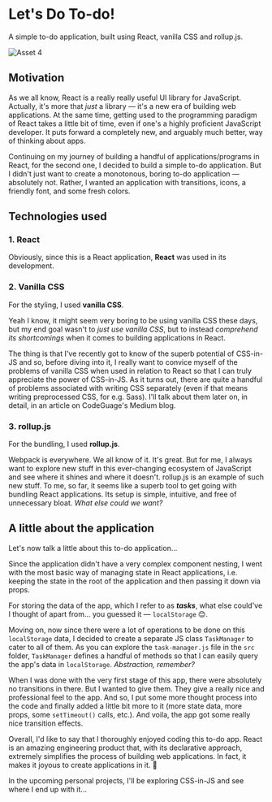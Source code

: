 # Let's Do To-do!

A simple to-do application, built using React, vanilla CSS and rollup.js.

![Asset 4](https://user-images.githubusercontent.com/98707204/203621664-7cc4c14d-94b3-4b6e-b46f-2fed972bb2db.png)

## Motivation
As we all know, React is a really really useful UI library for JavaScript. Actually, it's more that *just* a library — it's a new era of building web applications. At the same time, getting used to the programming paradigm of React takes a little bit of time, even if one's a highly proficient JavaScript developer. It puts forward a completely new, and arguably much better, way of thinking about apps.

Continuing on my journey of building a handful of applications/programs in React, for the second one, I decided to build a simple to-do application. But I didn't just want to create a monotonous, boring to-do application — absolutely not. Rather, I wanted an application with transitions, icons, a friendly font, and some fresh colors. 

## Technologies used

### 1. React
Obviously, since this is a React application, **React** was used in its development.

### 2. Vanilla CSS
For the styling, I used **vanilla CSS**.

Yeah I know, it might seem very boring to be using vanilla CSS these days, but my end goal wasn't to *just use vanilla CSS*, but to instead *comprehend its shortcomings* when it comes to building applications in React.

The thing is that I've recently got to know of the superb potential of CSS-in-JS and so, before diving into it, I really want to convice myself of the problems of vanilla CSS when used in relation to React so that I can truly appreciate the power of CSS-in-JS. As it turns out, there are quite a handful of problems associated with writing CSS separately (even if that means writing preprocessed CSS, for e.g. Sass). I'll talk about them later on, in detail, in an article on CodeGuage's Medium blog.

### 3. rollup.js
For the bundling, I used **rollup.js**.

Webpack is everywhere. We all know of it. It's great. But for me, I always want to explore new stuff in this ever-changing ecosystem of JavaScript and see where it shines and where it doesn't. rollup.js is an example of such new stuff. To me, so far, it seems like a superb tool to get going with bundling React applications. Its setup is simple, intuitive, and free of unnecessary bloat. *What else could we want?*


## A little about the application

Let's now talk a little about this to-do application...

Since the application didn't have a very complex component nesting, I went with the most basic way of managing state in React applications, i.e. keeping the state in the root of the application and then passing it down via props.

For storing the data of the app, which I refer to as ***tasks***, what else could've I thought of apart from... you guessed it — `localStorage` 😊.

Moving on, now since there were a lot of operations to be done on this `localStorage` data, I decided to create a separate JS class `TaskManager` to cater to all of them. As you can explore the `task-manager.js` file in the `src` folder, `TaskManager` defines a handful of methods so that I can easily query the app's data in `localStorage`. *Abstraction, remember?*

When I was done with the very first stage of this app, there were absolutely no transitions in there. But I wanted to give them. They give a really nice and professional feel to the app. And so, I put some more thought process into the code and finally added a little bit more to it (more state data, more props, some `setTimeout()` calls, etc.). And voila, the app got some really nice transition effects.

Overall, I'd like to say that I thoroughly enjoyed coding this to-do app. React is an amazing engineering product that, with its declarative approach, extremely simplifies the process of building web applications. In fact, it makes it joyous to create applications in it. 🙂

In the upcoming personal projects, I'll be exploring CSS-in-JS and see where I end up with it... 

